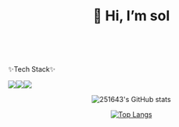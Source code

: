 <div align=center><h1>👋 Hi, I’m sol </h1></div>
</br>
</br>
</br>


✨Tech Stack✨

 <img src="https://img.shields.io/badge/SpringBoot-6DB33F?style=flat&logo=SpringBoot&logoColor=white"/><img src="https://img.shields.io/badge/Java-007396?style=flat&logo=java&logoColor=white"/><img src="https://img.shields.io/badge/JavaScript-F7DF1E?style=flat&logo=JavaScript&logoColor=white"/>

<div align=center>
   
![251643's GitHub stats](https://github-readme-stats.vercel.app/api?username=251643&show_icons=true&theme=dracula)


[![Top Langs](https://github-readme-stats.vercel.app/api/top-langs/?username=251643&layout=compact&theme=dracula)](https://github.com/metleeha)

</div>
   
